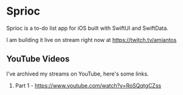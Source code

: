 # Sprioc

Sprioc is a to-do list app for iOS built with SwiftUI and SwiftData.

I am building it live on stream right now at https://twitch.tv/amiantos

## YouTube Videos

I've archived my streams on YouTube, here's some links.

1. Part 1 - https://www.youtube.com/watch?v=RoSQqtgCZss